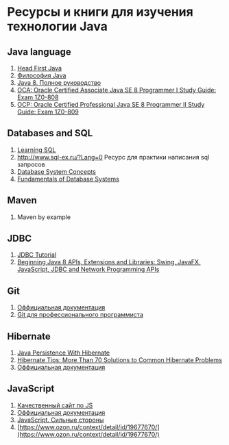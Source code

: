 # Ресурсы и книги для изучения технологии Java

## Java language

1. [Head First Java](https://www.amazon.com/Head-First-Java-Kathy-Sierra/dp/0596009208)
2. [Философия Java](https://www.ozon.ru/context/detail/id/142431463/)
3. [Java 8. Полное руководство](https://www.ozon.ru/context/detail/id/31249554/)
4. [OCA: Oracle Certified Associate Java SE 8 Programmer I Study Guide: Exam 1Z0-808](https://www.amazon.co.uk/dp/1118957407?linkCode=gs2&tag=javarevisit01-21)
5. [OCP: Oracle Certified Professional Java SE 8 Programmer II Study Guide: Exam 1Z0-809](https://www.amazon.com/OCP-Certified-Professional-Programmer-1Z0-809/dp/1119067901)

## Databases and SQL

1. [Learning SQL](https://www.amazon.com/Learning-SQL-Master-Fundamentals/dp/0596520832)
2. http://www.sql-ex.ru/?Lang=0 Ресурс для практики написания sql запросов
3. [Database System Concepts](https://www.amazon.com/Database-System-Concepts-Abraham-Silberschatz/dp/0073523321/)
4. [Fundamentals of Database Systems](https://www.amazon.com/Fundamentals-Database-Systems-Ramez-Elmasri/dp/0136086209)

## Maven

1. Maven by example

## JDBC

1. [JDBC Tutorial](https://www.tutorialspoint.com/jdbc/index.htm)
2. [Beginning Java 8 APIs, Extensions and Libraries: Swing, JavaFX, JavaScript, JDBC and Network Programming APIs](https://www.amazon.com/Beginning-Java-APIs-Extensions-Libraries/dp/1430266619)

## Git

1. [Оффициальная документация](https://git-scm.com/book/ru/v1/%D0%92%D0%B2%D0%B5%D0%B4%D0%B5%D0%BD%D0%B8%D0%B5-%D0%9E%D1%81%D0%BD%D0%BE%D0%B2%D1%8B-Git)
2. [Git для профессионального программиста](https://www.ozon.ru/context/detail/id/33575056/)

## Hibernate 

1. [Java Persistence With Hibernate](http://www.amazon.com/Java-Persistence-Hibernate-Christian-Bauer/dp/1932394885?tag=javamysqlanta-20)
2. [Hibernate Tips: More Than 70 Solutions to Common Hibernate Problems](https://www.amazon.co.uk/dp/1544869177?linkCode=gs2&tag=javarevisit01-21)
3. [Оффициальная документация](http://docs.jboss.org/hibernate/orm/5.4/userguide/html_single/Hibernate_User_Guide.html)

## JavaScript

1. [Качественный сайт по JS](https://learn.javascript.ru/)
2. [Оффициальная документация](https://learn.javascript.ru/)
3. [JavaScript. Сильные стороны](https://www.ozon.ru/context/detail/id/20217226/)
4. [https://www.ozon.ru/context/detail/id/19677670/](https://www.ozon.ru/context/detail/id/19677670/)

## 
